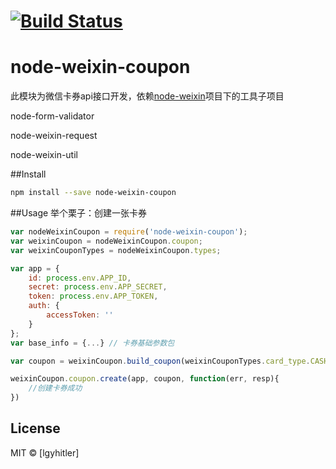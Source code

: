 # [![Build Status](https://travis-ci.org/lgyhitler/node-weixin-coupon.svg?branch=master)](https://travis-ci.org/lgyhitler/node-weixin-coupon)
# node-weixin-coupon
此模块为微信卡券api接口开发，依赖[node-weixin](https://github.com/node-weixin)项目下的工具子项目

node-form-validator

node-weixin-request

node-weixin-util

##Install
```sh
npm install --save node-weixin-coupon
```

##Usage
举个栗子：创建一张卡券

```js
var nodeWeixinCoupon = require('node-weixin-coupon');
var weixinCoupon = nodeWeixinCoupon.coupon;
var weixinCouponTypes = nodeWeixinCoupon.types;

var app = {
    id: process.env.APP_ID,
    secret: process.env.APP_SECRET,
    token: process.env.APP_TOKEN,
    auth: {
        accessToken: ''
    }
};
var base_info = {...} // 卡券基础参数包

var coupon = weixinCoupon.build_coupon(weixinCouponTypes.card_type.CASH, base_info,  {least_cost: 10000, reduce_cost: 10000});

weixinCoupon.coupon.create(app, coupon, function(err, resp){
    //创建卡券成功
})


```

## License

MIT © [lgyhitler]